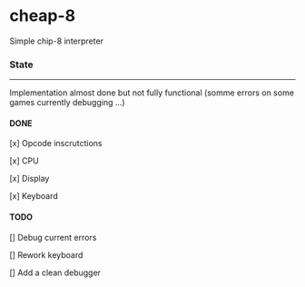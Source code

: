 # cheap-8
Simple chip-8 interpreter 

### State
----------

Implementation almost done but not fully functional (somme errors on some games currently debugging ...)

#### DONE

[x] Opcode inscrutctions

[x] CPU

[x] Display

[x] Keyboard

#### TODO

[] Debug current errors

[] Rework keyboard

[] Add a clean debugger
